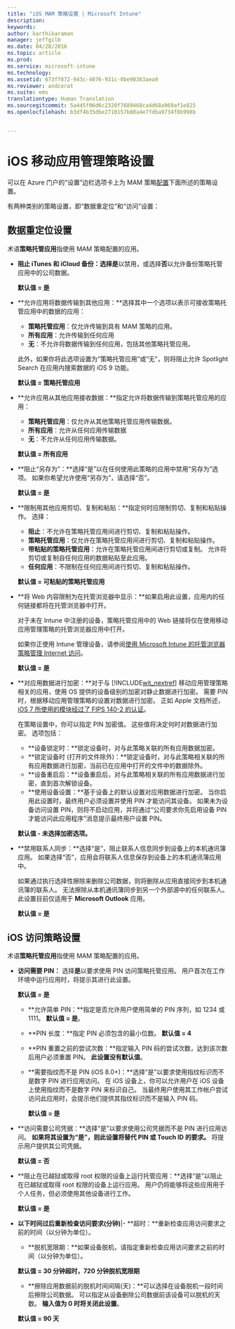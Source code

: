 ```yaml
---
title: "iOS MAM 策略设置 | Microsoft Intune"
description: 
keywords: 
author: karthikaraman
manager: jeffgilb
ms.date: 04/28/2016
ms.topic: article
ms.prod: 
ms.service: microsoft-intune
ms.technology: 
ms.assetid: 673ff872-943c-4076-931c-0be90363aea9
ms.reviewer: andcerat
ms.suite: ems
translationtype: Human Translation
ms.sourcegitcommit: 5a445f06d6c2328f7689468ca4d68a969af1e825
ms.openlocfilehash: b3df4b35dbe2710157b88a4e7fdba9734f8b998b


---
```


#  iOS 移动应用管理策略设置
可以在 Azure 门户的“设置”边栏选项卡上为 MAM 策略[配置](create-and-deploy-mobile-app-management-policies-with-microsoft-intune.md)下面所述的策略设置。

有两种类别的策略设置，即“数据重定位”和“访问”设置：

##  数据重定位设置
术语**策略托管应用**指使用 MAM 策略配置的应用。

- **阻止 iTunes 和 iCloud 备份：**选择**是**以禁用，或选择**否**以允许备份策略托管应用中的公司数据。

  **默认值 = 是**

- **允许应用将数据传输到其他应用：**选择其中一个选项以表示可接收策略托管应用中的数据的应用：
  - **策略托管应用**：仅允许传输到具有 MAM 策略的应用。
  - **所有应用**：允许传输到任何应用
  - **无**：不允许将数据传输到任何应用，包括其他策略托管应用。

  此外，如果你将此选项设置为“策略托管应用”或“无”，则将阻止允许 Spotlight Search 在应用内搜索数据的 iOS 9 功能。

  **默认值 = 策略托管应用**

- **允许应用从其他应用接收数据：**指定允许将数据传输到策略托管应用的应用：
  -  **策略托管应用**：仅允许从其他策略托管应用传输数据。
  -  **所有应用**：允许从任何应用传输数据
  -  **无**：不允许从任何应用传输数据。

  **默认值 = 所有应用**

- **阻止“另存为”：**选择“是”以在任何使用此策略的应用中禁用“另存为”选项。 如果你希望允许使用“另存为”，请选择“否”。

  **默认值 = 是**

- **限制用其他应用剪切、复制和粘贴：**指定何时应限制剪切、复制和粘贴操作。 选择：
  -   **阻止**：不允许在策略托管应用间进行剪切、复制和粘贴操作。
  -   **策略托管应用**：仅允许在策略托管应用间进行剪切、复制和粘贴操作。
  -   **带粘贴的策略托管应用**：允许在策略托管应用间进行剪切或复制。 允许将剪切或复制自任何应用的数据粘贴至此应用。
  - **任何应用**：不限制在任何应用间进行剪切、复制和粘贴操作。

  **默认值 = 可粘贴的策略托管应用**

- **将 Web 内容限制为在托管浏览器中显示：**如果启用此设置，应用内的任何链接都将在托管浏览器中打开。

  对于未在 Intune 中注册的设备，策略托管应用中的 Web 链接将仅在使用移动应用管理策略的托管浏览器应用中打开。

  如果你正使用 Intune 管理设备，请参阅[使用 Microsoft Intune 的托管浏览器策略管理 Internet 访问](manage-internet-access-using-managed-browser-policies.md)。

    **默认值 = 是**

- **对应用数据进行加密：**对于与 [!INCLUDE[wit_nextref](../includes/wit_nextref_md.md)] 移动应用管理策略相关的应用，使用 OS 提供的设备级别的加密对静止数据进行加密。 需要 PIN 时，根据移动应用管理策略的设置对数据进行加密。 正如 Apple 文档所述， [iOS 7 所使用的模块经过了 FIPS 140-2 的认证](http://support.apple.com/en-us/HT202739)。

  在策略设置中，你可以指定 PIN 加密值。  这些值将决定何时对数据进行加密。 选项包括：
  - **设备锁定时：**锁定设备时，对与此策略关联的所有应用数据加密。
  -   **锁定设备时 (打开的文件除外)：**锁定设备时，对与此策略相关联的所有应用数据进行加密，当前已在应用中打开的文件中的数据除外。
  -   **设备重启后：**设备重启后，对与此策略相关联的所有应用数据进行加密，直到首次解锁设备。
  -   **使用设备设置：**基于设备上的默认设置对应用数据进行加密。
  当你启用此设置时，最终用户必须设置并使用 PIN 才能访问其设备。  如果未为设备访问设置 PIN，则将不启动应用，并将通过“公司要求你先启用设备 PIN 才能访问此应用程序”消息提示最终用户设置 PIN。

  **默认值 - 未选择加密选项。**
- **禁用联系人同步：**选择“是”，阻止联系人信息同步到设备上的本机通讯簿应用。 如果选择“否”，应用会将联系人信息保存到设备上的本机通讯簿应用中。

  如果通过执行选择性擦除来删除公司数据，则将删除从应用直接同步到本机通讯簿的联系人。 无法擦除从本机通讯簿同步到另一个外部源中的任何联系人。 此设置目前仅适用于 **Microsoft Outlook** 应用。

  **默认值 = 是**
##  iOS 访问策略设置
术语**策略托管应用**指使用 MAM 策略配置的应用。
- **访问需要 PIN：** 选择**是**以要求使用 PIN 访问策略托管应用。 用户首次在工作环境中运行应用时，将提示其进行此设置。

  **默认值 = 是**
    -  **允许简单 PIN：**指定是否允许用户使用简单的 PIN 序列，如 1234 或 1111。 **默认值 = 是**。
    - **PIN 长度：**指定 PIN 必须包含的最小位数。 **默认值 = 4**
    - **PIN 重置之前的尝试次数：**指定输入 PIN 码的尝试次数，达到该次数后用户必须重置 PIN。
  **此设置没有默认值**。

  - **需要指纹而不是 PIN (iOS 8.0+)：**选择“是”以要求使用指纹标识而不是数字 PIN 进行应用访问。
在 iOS 设备上，你可以允许用户在 iOS 设备上使用指纹而不是数字 PIN 来标识自己。 当最终用户使用其工作帐户尝试访问此应用时，会提示他们提供其指纹标识而不是输入 PIN 码。

    **默认值 = 是**
- **访问需要公司凭据：**选择“是”以要求使用公司凭据而不是 PIN 进行应用访问。 **如果将其设置为“是”，则此设置将替代 PIN 或 Touch ID 的要求。** 将提示用户提供其公司凭据。

  **默认值 = 否**
- **阻止在已越狱或取得 root 权限的设备上运行托管应用：**选择“是”以阻止在已越狱或取得 root 权限的设备上运行应用。 用户仍将能够将这些应用用于个人任务，但必须使用其他设备进行工作。

  **默认值 = 是**
- **以下时间过后重新检查访问要求(分钟)**|-   **超时：**重新检查应用访问要求之前的时间（以分钟为单位）。
  -   **脱机宽限期：**如果设备脱机，请指定重新检查应用访问要求之前的时间（以分钟为单位）。

  **默认值 = 30 分钟超时，720 分钟脱机宽限期**
  - **擦除应用数据前的脱机时间间隔(天)：**可以选择在设备脱机一段时间后擦除公司数据。  可以指定从设备删除公司数据前该设备可以脱机的天数。 **输入值为 0 时将关闭此设置**。

  **默认值 = 90 天**



<!--HONumber=Jun16_HO4-->



